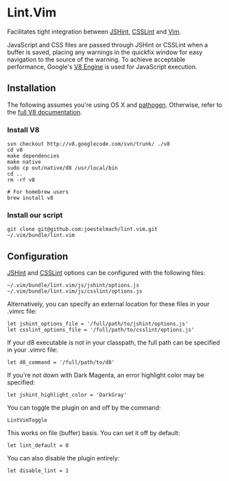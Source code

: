 # Lint.Vim #

Facilitates tight integration between [JSHint](http://www.jshint.com/), [CSSLint](https://github.com/stubbornella/csslint) and [Vim](http://www.vim.org/).

JavaScript and CSS files are passed through JSHint or CSSLint when a buffer is saved, placing any warnings in the quickfix window for easy navigation to the source of the warning.  To achieve acceptable performance, Google's [V8 Engine](http://code.google.com/p/v8/) is used for JavaScript execution.
## Installation

The following assumes you're using OS X and [pathogen](https://github.com/tpope/vim-pathogen).  Otherwise, refer to the [full V8 documentation](http://code.google.com/p/v8/wiki/BuildingWithGYP).

### Install V8

    svn checkout http://v8.googlecode.com/svn/trunk/ ./v8
    cd v8
    make dependencies
    make native
    sudo cp out/native/d8 /usr/local/bin
    cd ..
    rm -rf v8

    # For homebrew users
    brew install v8


### Install our script

    git clone git@github.com:joestelmach/lint.vim.git ~/.vim/bundle/lint.vim

## Configuration

[JSHint](http://www.jshint.com/options/) and [CSSLint](https://github.com/stubbornella/csslint/wiki/Rules) options can be configured with the following files:

    ~/.vim/bundle/lint.vim/js/jshint/options.js
    ~/.vim/bundle/lint.vim/js/csslint/options.js

Alternatively, you can specify an external location for these files in your .vimrc file:

    let jshint_options_file = '/full/path/to/jshint/options.js'
    let csslint_options_file = '/full/path/to/csslint/options.js'

If your d8 executable is not in your classpath, the full path can be specified in your .vimrc file:

    let d8_command = '/full/path/to/d8'

If you're not down with Dark Magenta, an error highlight color may be specified:

    let jshint_highlight_color = 'DarkGray'

You can toggle the plugin on and off by the command:

    LintVimToggle

This works on file (buffer) basis. You can set it off by default:

    let lint_default = 0

You can also disable the plugin entirely:

    let disable_lint = 1
